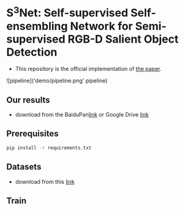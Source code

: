 # S$^3$Net: Self-supervised Self-ensembling Network for Semi-supervised RGB-D Salient Object Detection

- This repository is the official implementation of [the paper](http://dpfan.net/d3netbenchmark/).

![pipeline]('demo/pipeline.png' pipeline)

## Our results

- download from the BaiduPan[link]() or Google Drive [link]()

## Prerequisites
```bash
pip install -r requirements.txt
```

## Datasets

- download from this [link]()

## Train
